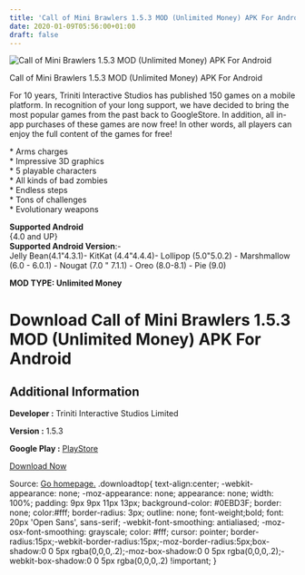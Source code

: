 ```yaml
---
title: 'Call of Mini Brawlers 1.5.3 MOD (Unlimited Money) APK For Android'
date: 2020-01-09T05:56:00+01:00
draft: false
---
```


![Call of Mini Brawlers 1.5.3 MOD (Unlimited Money) APK For Android](https://i1.wp.com/apkhome.net/wp-content/uploads/2020/01/Call-of-Mini-Brawlers-1.5.3-MOD-Unlimited-Money.png "Call of Mini Brawlers 1.5.3 MOD (Unlimited Money) APK For Android")

  

Call of Mini Brawlers 1.5.3 MOD (Unlimited Money) APK For Android

For 10 years, Triniti Interactive Studios has published 150 games on a mobile platform. In recognition of your long support, we have decided to bring the most popular games from the past back to GoogleStore. In addition, all in-app purchases of these games are now free! In other words, all players can enjoy the full content of the games for free!

\* Arms charges  
\* Impressive 3D graphics  
\* 5 playable characters  
\* All kinds of bad zombies  
\* Endless steps  
\* Tons of challenges  
\* Evolutionary weapons

**Supported Android**  
{4.0 and UP}  
**Supported Android Version**:-  
Jelly Bean(4.1"4.3.1)- KitKat (4.4"4.4.4)- Lollipop (5.0"5.0.2) - Marshmallow (6.0 - 6.0.1) - Nougat (7.0 " 7.1.1) - Oreo (8.0-8.1) - Pie (9.0)

**MOD TYPE: Unlimited Money**

Download Call of Mini Brawlers 1.5.3 MOD (Unlimited Money) APK For Android
==========================================================================

Additional Information
----------------------

**Developer :** Triniti Interactive Studios Limited

**Version :** 1.5.3

**Google Play :** [PlayStore](https://play.google.com/store/apps/details?id=com.trinitigame.android.callofminibrawlers)

  

[Download Now](https://store4app.co/post/call-of-mini-brawlers-1-5-3-mod-unlimited-money-apk-for-android_1578474559)

  
Source: [Go homepage.](https://store4app.co/post/call-of-mini-brawlers-1-5-3-mod-unlimited-money-apk-for-android_1578474559) .downloadtop{ text-align:center; -webkit-appearance: none; -moz-appearance: none; appearance: none; width: 100%; padding: 9px 9px 11px 13px; background-color: #0EBD3F; border: none; color:#fff; border-radius: 3px; outline: none; font-weight;bold; font: 20px 'Open Sans', sans-serif; -webkit-font-smoothing: antialiased; -moz-osx-font-smoothing: grayscale; color: #fff; cursor: pointer; border-radius:15px;-webkit-border-radius:15px;-moz-border-radius:5px;box-shadow:0 0 5px rgba(0,0,0,.2);-moz-box-shadow:0 0 5px rgba(0,0,0,.2);-webkit-box-shadow:0 0 5px rgba(0,0,0,.2) !important; }